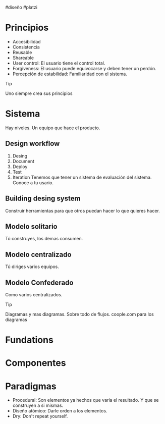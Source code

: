 #diseño #platzi 
# Principios
- Accesibilidad
- Consistencia
- Reusable
- Shareable
- User control: El usuario tiene el control total.
- Forgiveness: El usuario puede equivocarse y deben tener un perdón.
- Percepción de estabilidad: Familiaridad con el sistema.

> [!tip]
> Uno siempre crea sus principios

# Sistema
Hay niveles.
Un equipo que hace el producto.
## Design workflow
1. Desing
2. Document
3. Deploy
4. Test
5. Iteration
Tenemos que tener un sistema de evaluación del sistema.
Conoce a tu usario.
## Building desing system
Construir herramientas para que otros puedan hacer lo que quieres hacer.
## Modelo solitario
Tú construyes, los demas consumen.
## Modelo centralizado
Tú diriges varios equipos.
## Modelo Confederado
Como varios centralizados.

> [!tip]
> Diagramas y mas diagramas. Sobre todo de flujos. coople.com para los diagramas
# Fundations
# Componentes
# Paradigmas
- Procedural: Son elementos ya hechos que varia el resultado. Y que se construyen a si mismas.
- Diseño atómico: Darle orden a los elementos.
- Dry: Don't repeat yourself.
